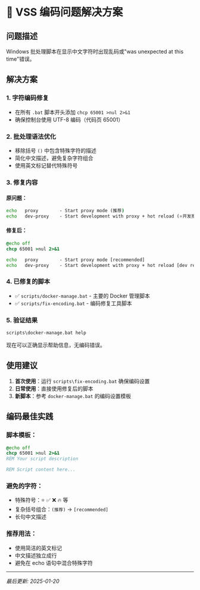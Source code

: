 # 🔧 VSS 编码问题解决方案

## 问题描述
Windows 批处理脚本在显示中文字符时出现乱码或"was unexpected at this time"错误。

## 解决方案

### 1. 字符编码修复
- 在所有 `.bat` 脚本开头添加 `chcp 65001 >nul 2>&1`
- 确保控制台使用 UTF-8 编码（代码页 65001）

### 2. 批处理语法优化
- 移除括号 `()` 中包含特殊字符的描述
- 简化中文描述，避免复杂字符组合
- 使用英文标记替代特殊符号

### 3. 修复内容

#### 原问题：
```bat
echo   proxy        - Start proxy mode (推荐)
echo   dev-proxy    - Start development with proxy + hot reload (⭐开发推荐⭐)
```

#### 修复后：
```bat
@echo off
chcp 65001 >nul 2>&1

echo   proxy        - Start proxy mode [recommended] 
echo   dev-proxy    - Start development with proxy + hot reload [dev recommended]
```

### 4. 已修复的脚本
- ✅ `scripts/docker-manage.bat` - 主要的 Docker 管理脚本
- ✅ `scripts/fix-encoding.bat` - 编码修复工具脚本

### 5. 验证结果
```cmd
scripts\docker-manage.bat help
```
现在可以正确显示帮助信息，无编码错误。

## 使用建议

1. **首次使用**：运行 `scripts\fix-encoding.bat` 确保编码设置
2. **日常使用**：直接使用修复后的脚本
3. **新脚本**：参考 `docker-manage.bat` 的编码设置模板

## 编码最佳实践

### 脚本模板：
```bat
@echo off
chcp 65001 >nul 2>&1
REM Your script description

REM Script content here...
```

### 避免的字符：
- 特殊符号：⭐ ✅ ❌ 🔥 等
- 复杂括号组合：`(推荐)` → `[recommended]`
- 长句中文描述

### 推荐用法：
- 使用简洁的英文标记
- 中文描述独立成行
- 避免在 echo 语句中混合特殊字符

---
*最后更新: 2025-01-20*
